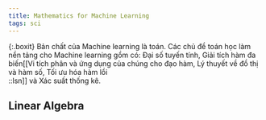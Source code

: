 ```yaml
---
title: Mathematics for Machine Learning
tags: sci
---
```


{:.boxit}
Bản chất của Machine learning là toán. Các chủ đề toán học làm nền tảng cho Machine learning gồm có: Đại số tuyến tính, Giải tích hàm đa biến[[Vi tích phân và ứng dụng của chúng cho đạo hàm, Lý thuyết về đồ thị và hàm số, Tối ưu hóa hàm lồi<br/>::lsn]] và Xác suất thống kê.

## Linear Algebra


















